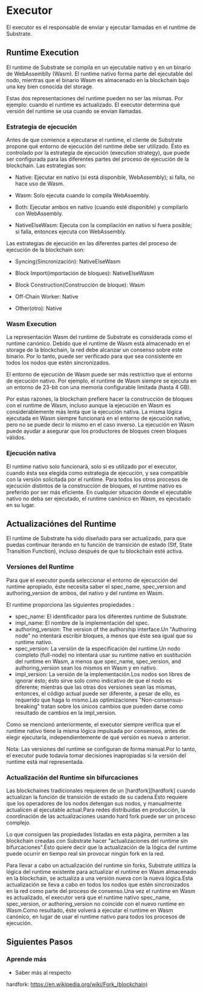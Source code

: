 # Executor

El executor es el responsable de enviar y ejecutar llamadas en el runtime de Substrate.

## Runtime Execution

El runtime de Substrate se compila en un ejecutable nativo y en un binario de WebAssemblly (Wasm).
El runtime nativo forma parte del ejecutable del nodo, mientras que el binario Wasm es almacenado en la blockchain bajo una key bien conocida del storage.

Estas dos representaciones del runtime pueden no ser las mismas. Por ejemplo: cuando el runtime es actualizado. El executor determina qué versión del runtime se usa cuando se envían llamadas.

### Estrategia de ejecución

Antes de que comience a ejecutarse el runtime, el cliente de Substrate propone qué entorno de ejecución del runtime debe ser utilizado. Ésto es controlado por la estrategia de ejecución (execution strategy), que puede ser configurada para las diferentes partes del proceso de ejecución de la blockchain. Las estrategias son:

- Native: Ejecutar en nativo (si está disponible, WebAssembly); si falla, no hace uso de Wasm.

- Wasm: Solo ejecuta cuando lo compila WebAssembly.

- Both: Ejecutar ambos en nativo (cuando esté disponible) y compilarlo con WebAssembly.

- NativeElseWasm: Ejecuta con la compilación en nativo si fuera posible; si falla, entonces ejecuta con WebAssembly.

Las estrategias de ejecución en las diferentes partes del proceso de ejecución de la blockchain son:

- Syncing(Sincronización): NativeElseWasm

- Block Import(importación de bloques): NativeElseWasm

- Block Construction(Construcción de bloque): Wasm

- Off-Chain Worker: Native

- Other(otro): Native

### Wasm Execution

La representación Wasm del runtime de Substrate es considerada como el runtime canónico. Debido que el runtime de Wasm está almacenado en el storage de la blockchain, la red debe alcanzar un consenso sobre este binario. Por lo tanto, puede ser verificado para que sea consistente en todos los nodos que estén sincronizados.

El entorno de ejecución de Wasm puede ser más restrictivo que el entorno de ejecución nativo. Por ejemplo, el runtime de Wasm siempre se ejecuta en un entorno de 23-bit con una memoria configurable limitada (hasta 4 GB).

Por estas razones, la blockchain prefiere hacer la construcción de bloques con el runtime de Wasm, incluso aunque la ejecución en Wasm es considerablemente más lenta que la ejecución nativa. La misma lógica ejecutada en Wasm siempre funcionará en el entorno de ejecución nativo, pero no se puede decir lo mismo en el caso inverso. La ejecución en Wasm puede ayudar a asegurar que los productores de bloques creen bloques válidos.

### Ejecución nativa

El runtime nativo solo funcionará, solo si es utilizado por el executor, cuando ésta sea elegida como estrategia de ejecución, y sea compatible con la versión solicitada por el runtime. Para todos los otros procesos de ejecución distintos de la construcción de bloques, el runtime nativo es preferido por ser más eficiente. En cualquier situación donde el ejecutable nativo no deba ser ejecutado, el runtime canónico en Wasm, es ejecutado en su lugar.

## Actualizaciónes del Runtime

El runtime de Substrate ha sido diseñado para ser actualizado, para que puedas continuar iterando en tu función de transición de estado (Stf, State Transition Function), incluso después de que tu blockchain esté activa.

### Versiones del Runtime
Para que el executor pueda seleccionar el entorno de ejecucción del runtime apropiado, éste necesita saber el spec_name, spec_version and authoring_version de ambos, del nativo y del runtime en Wasm.

El runtime proporciona las siguientes propiedades :

- spec_name: El identificador para los diferentes runtime de Substrate.
- impl_name: El nombre de la implementación del spec.
- authoring_version: The version of the authorship interface.Un "Authoring node" no intentará escribir bloques, a menos que éste sea igual que su runtime nativo.
- spec_version: La versión de la especificación del runtime.Un nodo completo (full-node) no intentará usar su runtime nativo en sustitución del runtime en Wasm, a menos que spec_name,
spec_version, and authoring_version sean los mismos en Wasm y en nativo.
- impl_version: La versión de la implementación.Los nodos son libres de ignorar ésto; ésto sirve solo como indicativo de que el nodo es diferente; mientras que las otras dos versiones sean las mismas, entonces, el código actual puede ser diferente, a pesar de ello, es requerido que haga lo mismo.Las optimizaciones "Non-consensus-breaking" tratan sobre los únicos cambios que pueden darse como resultado de cambios en la impl_version.

Como se mencionó anteriormente, el executor siempre verifica que el runtime nativo tiene la misma lógica impulsada por consensos, antes de elegir ejecutarla, independientemente de qué versión es nueva o anterior.

Nota: Las versiones del runtime se configuran de forma manual.Por lo tanto, el executor pude todavía tomar decisiones inapropiadas si la versión del runtime está mal representada.

### Actualización del Runtime sin bifurcaciones

Las blockchaines tradicionales requieren de un [hardfork][hardfork] cuando actualizan la función de transición de estado de su cadena.Ésto requiere que los operadores de los nodos detengan sus nodos, y manualmente actualicen al ejecutable actual.Para redes distribuidas en producción, la coordinación de las actualizaciones usando hard fork puede ser un proceso complejo.

Lo que consiguen las propiedades listadas en esta página, permiten a las blockchain creadas con Substrate hacer "actualizaciones del runtime sin bifurcaciones".Ésto quiere decir que la actualización de la lógica del runtime puede ocurrir en tiempo real sin provocar ningún fork en la red.

Para llevar a cabo un actualización del runtime sin forks, Substrate utitliza la lógica del runtime existente para actualizar el runtime en Wasm almacenado en la blockchain, se actualiza a una versión nueva con la nueva lógica.Esta actualización se lleva a cabo en todos los nodos que estén sincronizados en la red como parte del proceso de consenso.Una vez el runtime en Wasm es actualizado, el executor verá que el runtime nativo spec_name, spec_version,
or authoring_version no coincide con el nuevo runtime en Wasm.Como resultado, éste volverá a ejecutar el runtime en Wasm canónico, en lugar de usar el runtime nativo para todos los procesos de ejecución.

## Siguientes Pasos

### Aprende más

- Saber más al respecto

hardfork: https://en.wikipedia.org/wiki/Fork_(blockchain)